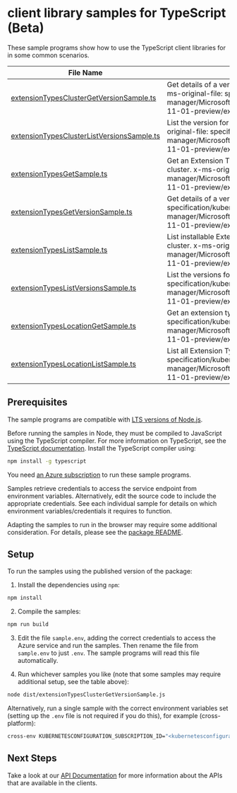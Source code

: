 # client library samples for TypeScript (Beta)

These sample programs show how to use the TypeScript client libraries for in some common scenarios.

| **File Name**                                                                         | **Description**                                                                                                                                                                                                                                                                 |
| ------------------------------------------------------------------------------------- | ------------------------------------------------------------------------------------------------------------------------------------------------------------------------------------------------------------------------------------------------------------------------------- |
| [extensionTypesClusterGetVersionSample.ts][extensiontypesclustergetversionsample]     | Get details of a version for an Extension Type installable to the cluster. x-ms-original-file: specification/kubernetesconfiguration/resource-manager/Microsoft.KubernetesConfiguration/extensionTypes/preview/2024-11-01-preview/examples/GetExtensionTypeVersion.json         |
| [extensionTypesClusterListVersionsSample.ts][extensiontypesclusterlistversionssample] | List the version for an Extension Type installable to the cluster. x-ms-original-file: specification/kubernetesconfiguration/resource-manager/Microsoft.KubernetesConfiguration/extensionTypes/preview/2024-11-01-preview/examples/ListExtensionTypeVersions.json               |
| [extensionTypesGetSample.ts][extensiontypesgetsample]                                 | Get an Extension Type installable to the cluster based region and type for the cluster. x-ms-original-file: specification/kubernetesconfiguration/resource-manager/Microsoft.KubernetesConfiguration/extensionTypes/preview/2024-11-01-preview/examples/GetExtensionType.json   |
| [extensionTypesGetVersionSample.ts][extensiontypesgetversionsample]                   | Get details of a version for an extension type and location x-ms-original-file: specification/kubernetesconfiguration/resource-manager/Microsoft.KubernetesConfiguration/extensionTypes/preview/2024-11-01-preview/examples/GetExtensionTypeVersionByLocation.json              |
| [extensionTypesListSample.ts][extensiontypeslistsample]                               | List installable Extension Types for the cluster based region and type for the cluster. x-ms-original-file: specification/kubernetesconfiguration/resource-manager/Microsoft.KubernetesConfiguration/extensionTypes/preview/2024-11-01-preview/examples/ListExtensionTypes.json |
| [extensionTypesListVersionsSample.ts][extensiontypeslistversionssample]               | List the versions for an extension type and location. x-ms-original-file: specification/kubernetesconfiguration/resource-manager/Microsoft.KubernetesConfiguration/extensionTypes/preview/2024-11-01-preview/examples/ListExtensionTypeVersionsByLocation.json                  |
| [extensionTypesLocationGetSample.ts][extensiontypeslocationgetsample]                 | Get an extension type for the location. x-ms-original-file: specification/kubernetesconfiguration/resource-manager/Microsoft.KubernetesConfiguration/extensionTypes/preview/2024-11-01-preview/examples/GetExtensionTypeByLocation.json                                         |
| [extensionTypesLocationListSample.ts][extensiontypeslocationlistsample]               | List all Extension Types for the location. x-ms-original-file: specification/kubernetesconfiguration/resource-manager/Microsoft.KubernetesConfiguration/extensionTypes/preview/2024-11-01-preview/examples/ListExtensionTypesByLocation.json                                    |

## Prerequisites

The sample programs are compatible with [LTS versions of Node.js](https://github.com/nodejs/release#release-schedule).

Before running the samples in Node, they must be compiled to JavaScript using the TypeScript compiler. For more information on TypeScript, see the [TypeScript documentation][typescript]. Install the TypeScript compiler using:

```bash
npm install -g typescript
```

You need [an Azure subscription][freesub] to run these sample programs.

Samples retrieve credentials to access the service endpoint from environment variables. Alternatively, edit the source code to include the appropriate credentials. See each individual sample for details on which environment variables/credentials it requires to function.

Adapting the samples to run in the browser may require some additional consideration. For details, please see the [package README][package].

## Setup

To run the samples using the published version of the package:

1. Install the dependencies using `npm`:

```bash
npm install
```

2. Compile the samples:

```bash
npm run build
```

3. Edit the file `sample.env`, adding the correct credentials to access the Azure service and run the samples. Then rename the file from `sample.env` to just `.env`. The sample programs will read this file automatically.

4. Run whichever samples you like (note that some samples may require additional setup, see the table above):

```bash
node dist/extensionTypesClusterGetVersionSample.js
```

Alternatively, run a single sample with the correct environment variables set (setting up the `.env` file is not required if you do this), for example (cross-platform):

```bash
cross-env KUBERNETESCONFIGURATION_SUBSCRIPTION_ID="<kubernetesconfiguration subscription id>" KUBERNETESCONFIGURATION_RESOURCE_GROUP="<kubernetesconfiguration resource group>" node dist/extensionTypesClusterGetVersionSample.js
```

## Next Steps

Take a look at our [API Documentation][apiref] for more information about the APIs that are available in the clients.

[extensiontypesclustergetversionsample]: https://github.com/Azure/azure-sdk-for-js/blob/main/sdk/kubernetesconfiguration/arm-kubernetesconfiguration-extensiontypes/samples/v1-beta/typescript/src/extensionTypesClusterGetVersionSample.ts
[extensiontypesclusterlistversionssample]: https://github.com/Azure/azure-sdk-for-js/blob/main/sdk/kubernetesconfiguration/arm-kubernetesconfiguration-extensiontypes/samples/v1-beta/typescript/src/extensionTypesClusterListVersionsSample.ts
[extensiontypesgetsample]: https://github.com/Azure/azure-sdk-for-js/blob/main/sdk/kubernetesconfiguration/arm-kubernetesconfiguration-extensiontypes/samples/v1-beta/typescript/src/extensionTypesGetSample.ts
[extensiontypesgetversionsample]: https://github.com/Azure/azure-sdk-for-js/blob/main/sdk/kubernetesconfiguration/arm-kubernetesconfiguration-extensiontypes/samples/v1-beta/typescript/src/extensionTypesGetVersionSample.ts
[extensiontypeslistsample]: https://github.com/Azure/azure-sdk-for-js/blob/main/sdk/kubernetesconfiguration/arm-kubernetesconfiguration-extensiontypes/samples/v1-beta/typescript/src/extensionTypesListSample.ts
[extensiontypeslistversionssample]: https://github.com/Azure/azure-sdk-for-js/blob/main/sdk/kubernetesconfiguration/arm-kubernetesconfiguration-extensiontypes/samples/v1-beta/typescript/src/extensionTypesListVersionsSample.ts
[extensiontypeslocationgetsample]: https://github.com/Azure/azure-sdk-for-js/blob/main/sdk/kubernetesconfiguration/arm-kubernetesconfiguration-extensiontypes/samples/v1-beta/typescript/src/extensionTypesLocationGetSample.ts
[extensiontypeslocationlistsample]: https://github.com/Azure/azure-sdk-for-js/blob/main/sdk/kubernetesconfiguration/arm-kubernetesconfiguration-extensiontypes/samples/v1-beta/typescript/src/extensionTypesLocationListSample.ts
[apiref]: https://learn.microsoft.com/javascript/api/@azure/arm-kubernetesconfiguration-extensiontypes?view=azure-node-preview
[freesub]: https://azure.microsoft.com/free/
[package]: https://github.com/Azure/azure-sdk-for-js/tree/main/sdk/kubernetesconfiguration/arm-kubernetesconfiguration-extensiontypes/README.md
[typescript]: https://www.typescriptlang.org/docs/home.html
